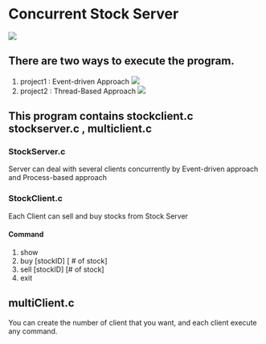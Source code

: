 # Concurrent Stock Server 

![](https://images.velog.io/images/worldicate/post/0570f367-ba85-478c-ae00-684c9d015ff0/%EC%A0%9C%EB%AA%A9%20%EC%97%86%EC%9D%8C.png)

## There are two ways to execute the program.

1) project1 : Event-driven Approach
![](https://images.velog.io/images/worldicate/post/5187853d-0d6f-4ccb-9be9-bf76192cf0f6/%EC%A0%9C%EB%AA%A9%20%EC%97%86%EC%9D%8C3.png)
2) project2 : Thread-Based Approach
![](https://images.velog.io/images/worldicate/post/f851a0d5-40e9-48db-a582-4cf1fc671553/%EC%A0%9C%EB%AA%A9%20%EC%97%86%EC%9D%8C2.png)
## This program contains stockclient.c stockserver.c , multiclient.c
### StockServer.c 
Server can deal with several clients concurrently by Event-driven approach and Process-based approach
### StockClient.c 
Each Client can sell and buy stocks from Stock Server
#### Command
1) show
2) buy [stockID] [ # of stock]
3) sell [stockID] [# of stock]
4) exit
## multiClient.c
You can create the number of client that you want, and each client execute any command.
